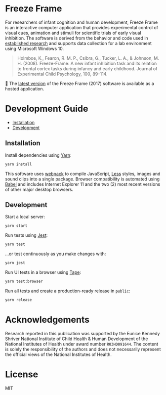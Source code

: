 # Freeze Frame
For researchers of infant cognition and human development, Freeze Frame is an interactive computer application that provides experimental control of visual cues, animation and stimuli for scientific trials of early visual inhibition. The software is derived from the behavior and code used in [established research](http://doi.org/10.1016/j.jecp.2007.09.004) and supports data collection for a lab environment using Microsoft Windows 10.

> Holmboe, K., Fearon, R. M. P., Csibra, G., Tucker, L. A., & Johnson, M. H. (2008). Freeze-Frame: A new infant inhibition task and its relation to frontal cortex tasks during infancy and early childhood. Journal of Experimental Child Psychology, 100, 89–114.

:rocket: The [latest version](https://bookandbranch.github.io/freeze-frame/) of the Freeze Frame (2017) software is available as a hosted application.

# Development Guide
- [Installation](#installation)
- [Development](#development)

## Installation

Install dependencies using [Yarn](https://yarnpkg.com):
```sh
yarn install
```

This software uses [webpack] to compile JavaScript, [Less](https://lesscss.org/) styles, images and sound clips into a single package. Browser compatibility is automated using [Babel](https://babeljs.io/) and includes Internet Explorer 11 and the two (2) most recent versions of other major desktop browsers.

## Development
Start a local server:
```sh
yarn start
```
Run tests using [Jest](https://facebook.github.io/jest/):
```sh
yarn test
```
…or test continuously as you make changes with:
```sh
yarn jest
```
Run UI tests in a browser using [Tape](https://github.com/substack/tape):
```sh
yarn test:browser
```
Run all tests and create a production-ready release in `public`:
```sh
yarn release
```

# Acknowledgements

Research reported in this publication was supported by the Eunice Kennedy Shriver National Institute of Child Health & Human Development of the National Institutes of Health under award number `R03HD091644`. The content is solely the responsibility of the authors and does not necessarily represent the official views of the National Institutes of Health.

# License

MIT

[webpack]: https://webpack.github.io
